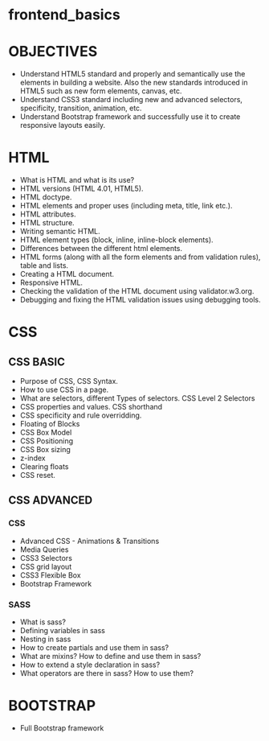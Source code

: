 # frontend_basics

# OBJECTIVES
* Understand HTML5 standard and properly and semantically use the elements in building a website. Also the new standards introduced in HTML5 such as new form elements, canvas, etc.
* Understand CSS3 standard including new and advanced selectors, specificity, transition, animation, etc.  
* Understand Bootstrap framework and successfully use it to create responsive layouts easily.

# HTML
* What is HTML and what is its use?
* HTML versions (HTML 4.01, HTML5).
* HTML doctype.
* HTML elements and proper uses (including meta, title, link etc.).
* HTML attributes.
* HTML structure.
* Writing semantic HTML.
* HTML element types (block, inline, inline-block elements).
* Differences between the different html elements.
* HTML forms (along with all the form elements and from validation rules), table and lists.
* Creating a HTML document.
* Responsive HTML.
* Checking the validation of the HTML document using validator.w3.org.
* Debugging and fixing the HTML validation issues using debugging tools.
# CSS
  ## CSS BASIC
  * Purpose of CSS, CSS Syntax.
  * How to use CSS in a page.
  * What are selectors, different Types of selectors. CSS Level 2 Selectors
  * CSS properties and values. CSS shorthand
  * CSS specificity and rule overridding.
  * Floating of Blocks
  * CSS Box Model
  * CSS Positioning
  * CSS Box sizing
  * z-index
  * Clearing floats
  * CSS reset.
 ## CSS ADVANCED
  ### CSS
  * Advanced CSS - Animations & Transitions
  * Media Queries
  * CSS3 Selectors
  * CSS grid layout
  * CSS3 Flexible Box
  * Bootstrap Framework
  ### SASS   
  * What is sass?
  * Defining variables in sass
  * Nesting in sass
  * How to create partials and use them in sass?
  * What are mixins? How to define and use them in sass?
  * How to extend a style declaration in sass?
  * What operators are there in sass? How to use them?
# BOOTSTRAP
* Full Bootstrap framework
